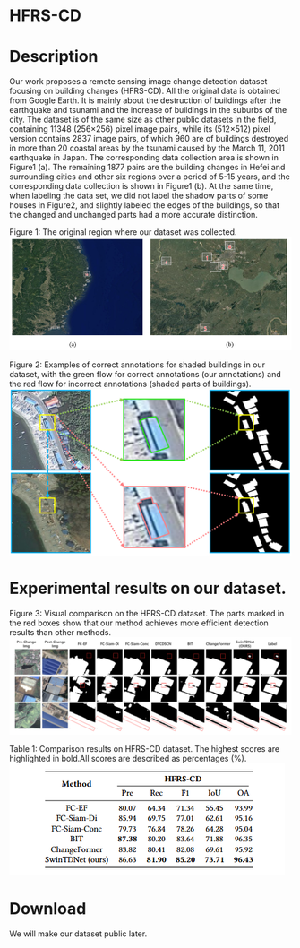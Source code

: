 # HFRS-CD
# Description
  Our work proposes a remote sensing image change detection dataset focusing on building changes (HFRS-CD). All the original data is obtained from Google Earth. It is mainly about the destruction of buildings after the earthquake and tsunami and the increase of buildings in the suburbs of the city.
  The dataset is of the same size as other public datasets in the field, containing 11348 (256×256) pixel image pairs, while its (512×512) pixel version contains 2837 image pairs, of which 960 are of buildings destroyed in more than 20 coastal areas by the tsunami caused by the March 11, 2011 earthquake in Japan. The corresponding data collection area is shown in Figure1 (a). The remaining 1877 pairs are the building changes in Hefei and surrounding cities and other six regions over a period of 5-15 years, and the corresponding data collection is shown in Figure1 (b). At the same time, when labeling the data set, we did not label the shadow parts of some houses in Figure2, and slightly labeled the edges of the buildings, so that the changed and unchanged parts had a more accurate distinction.

Figure 1: The original region where our dataset was collected.
![image](images/Data_collection_area.png)

Figure 2: Examples of correct annotations for shaded buildings in our dataset, with the green flow for correct annotations (our annotations) and the red flow for incorrect annotations (shaded parts of buildings).
![image](images/change_1.png)


# Experimental results on our dataset.
Figure 3: Visual comparison on the HFRS-CD dataset. The parts marked in the red boxes show that our method achieves more efficient detection results than other methods.
![image](images/HFRS.png)

Table 1: Comparison results on HFRS-CD dataset. The highest scores are highlighted in bold.All scores are described as percentages (%).
![image](images/image.png)

# Download

We will make our dataset public later.
<!-- [Baidu](https://pan.baidu.com/s/1A0PRx--25aI8ulT1hX4njQ)   -->


